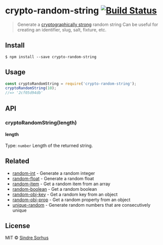 # crypto-random-string [![Build Status](https://travis-ci.org/sindresorhus/crypto-random-string.svg?branch=master)](https://travis-ci.org/sindresorhus/crypto-random-string)
> Generate a [cryptographically strong](https://en.m.wikipedia.org/wiki/Strong_cryptography) random string
Can be useful for creating an identifier, slug, salt, fixture, etc.
## Install
```
$ npm install --save crypto-random-string
```
## Usage
```js
const cryptoRandomString = require('crypto-random-string');
cryptoRandomString(10);
//=> '2cf05d94db'
```
## API
### cryptoRandomString(length)
#### length
Type: `number`
Length of the returned string.
## Related
- [random-int](https://github.com/sindresorhus/random-int) - Generate a random integer
- [random-float](https://github.com/sindresorhus/random-float) - Generate a random float
- [random-item](https://github.com/sindresorhus/random-item) - Get a random item from an array
- [random-boolean](https://github.com/arthurvr/random-boolean) - Get a random boolean
- [random-obj-key](https://github.com/sindresorhus/random-obj-key) - Get a random key from an object
- [random-obj-prop](https://github.com/sindresorhus/random-obj-prop) - Get a random property from an object
- [unique-random](https://github.com/sindresorhus/unique-random) - Generate random numbers that are consecutively unique
## License
MIT © [Sindre Sorhus](https://sindresorhus.com)
